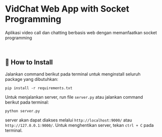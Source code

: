 # VidChat Web App with Socket Programming

Aplikasi video call dan chatting berbasis web dengan memanfaatkan socket programming

<br>

## 📄 How to Install

Jalankan command berikut pada terminal untuk menginstall seluruh package yang dibutuhkan:

```
pip install -r requirements.txt
```

Untuk menjalankan server, run file `server.py` atau jalankan command berikut pada terminal:

```
python server.py
```

server akan dapat diakses melalui ``http://localhost:9000/`` atau ``http://127.0.0.1:9000/``. Untuk menghentikan server, tekan ``ctrl + C`` pada terminal.